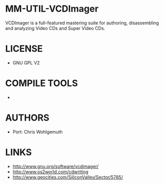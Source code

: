 # MM-UTIL-VCDImager
VCDImager is a full-featured mastering suite for authoring, disassembling and analyzing Video CDs and Super Video CDs. 

LICENSE
===============
* GNU GPL V2

COMPILE TOOLS
===============
* 
 
AUTHORS
===============
* Port: Chris Wohlgemuth

LINKS
===============
* http://www.gnu.org/software/vcdimager/
* http://www.os2world.com/cdwriting
* http://www.geocities.com/SiliconValley/Sector/5785/
